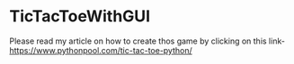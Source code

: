 # TicTacToeWithGUI

Please read my article on how to create thos game by clicking on this link- https://www.pythonpool.com/tic-tac-toe-python/
